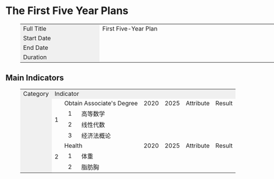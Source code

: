 # The First Five Year Plans

<figure class="table" style="width:1600px;">
      <table>
        <tbody>
          <tr>
            <td style="background-color:#f0f0f0;width:200px;">Full Title</td>
            <td style="width:1200px;">First Five-Year Plan</td>
          </tr>
          <tr>
            <td style="background-color:#f0f0f0;width:200px;">Start Date</td>
            <td>&nbsp;</td>
          </tr>
          <tr>
            <td style="background-color:#f0f0f0;width:200px;">End Date</td>
            <td>&nbsp;</td>
          </tr>
          <tr>
            <td style="background-color:#f0f0f0;width:200px;">Duration</td>
            <td>&nbsp;</td>
          </tr>
        </tbody>
      </table>
    </figure>

## Main Indicators

<figure class="table" style="width:1600px;">
      <table>
        <tbody>
          <tr>
            <td style="background-color:#f0f0f0;text-align:center;">Category</td>
            <td style="background-color:#f0f0f0;" colspan="7">Indicator</td>
          </tr>
          <tr>
            <td style="background-color:#f0f0f0;text-align:center;" rowspan="7">&nbsp;</td>
            <td style="text-align:center;" rowspan="4">1</td>
            <td colspan="2">Obtain Associate's Degree</td>
            <td style="text-align:center;">2020</td>
            <td style="text-align:center;">2025</td>
            <td style="text-align:center;">Attribute</td>
            <td style="text-align:center;">Result</td>
          </tr>
          <tr>
            <td style="text-align:center;">1</td>
            <td>高等数学</td>
            <td style="text-align:center;">&nbsp;</td>
            <td style="text-align:center;">&nbsp;</td>
            <td style="text-align:center;">&nbsp;</td>
            <td style="text-align:center;">&nbsp;</td>
          </tr>
          <tr>
            <td style="text-align:center;">2</td>
            <td>线性代数</td>
            <td style="text-align:center;">&nbsp;</td>
            <td style="text-align:center;">&nbsp;</td>
            <td style="text-align:center;">&nbsp;</td>
            <td style="text-align:center;">&nbsp;</td>
          </tr>
          <tr>
            <td style="text-align:center;">3</td>
            <td>经济法概论</td>
            <td style="text-align:center;">&nbsp;</td>
            <td style="text-align:center;">&nbsp;</td>
            <td style="text-align:center;">&nbsp;</td>
            <td style="text-align:center;">&nbsp;</td>
          </tr>
          <tr>
            <td style="text-align:center;" rowspan="3">2</td>
            <td colspan="2">Health</td>
            <td style="text-align:center;">2020</td>
            <td style="text-align:center;">2025</td>
            <td style="text-align:center;">Attribute</td>
            <td style="text-align:center;">Result</td>
          </tr>
          <tr>
            <td style="text-align:center;">1</td>
            <td>体重</td>
            <td style="text-align:center;">&nbsp;</td>
            <td style="text-align:center;">&nbsp;</td>
            <td style="text-align:center;">&nbsp;</td>
            <td style="text-align:center;">&nbsp;</td>
          </tr>
          <tr>
            <td style="text-align:center;">2</td>
            <td>脂肪胸</td>
            <td style="text-align:center;">&nbsp;</td>
            <td style="text-align:center;">&nbsp;</td>
            <td style="text-align:center;">&nbsp;</td>
            <td style="text-align:center;">&nbsp;</td>
          </tr>
        </tbody>
      </table>
    </figure>
